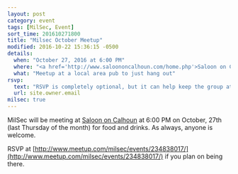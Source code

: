```yaml
---
layout: post
category: event
tags: [MilSec, Event]
sort_time: 201610271800
title: "Milsec October Meetup"
modified: 2016-10-22 15:36:15 -0500
details:
  when: "October 27, 2016 at 6:00 PM"
  where: "<a href='http://www.saloononcalhoun.com/home.php'>Saloon on Calhoun</a>"
  what: "Meetup at a local area pub to just hang out"
rsvp:
  text: "RSVP is completely optional, but it can help keep the group at the same table"
  url: site.owner.email
milsec: true
---
```

MilSec will be meeting at [Saloon on Calhoun](http://www.saloononcalhoun.com/home.php) at 6:00 PM on October, 27th (last Thursday of the month) for food and drinks. As always, anyone is welcome.

RSVP at [http://www.meetup.com/milsec/events/234838017/](http://www.meetup.com/milsec/events/234838017/) if you plan on being there.
